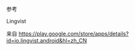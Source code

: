  

参考

Lingvist 

 

来自 <https://play.google.com/store/apps/details?id=io.lingvist.android&hl=zh_CN> 

 